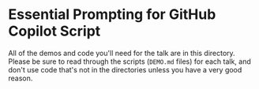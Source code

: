 # Essential Prompting for GitHub Copilot Script

All of the demos and code you'll need for the talk are in this directory. Please be sure to read through the scripts (`DEMO.md` files) for each talk, and don't use code that's not in the directories unless you have a very good reason.
